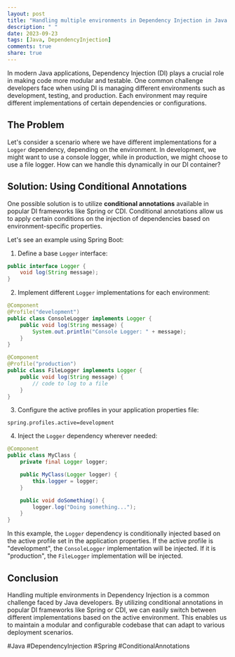 ```yaml
---
layout: post
title: "Handling multiple environments in Dependency Injection in Java."
description: " "
date: 2023-09-23
tags: [Java, DependencyInjection]
comments: true
share: true
---
```


In modern Java applications, Dependency Injection (DI) plays a crucial role in making code more modular and testable. One common challenge developers face when using DI is managing different environments such as development, testing, and production. Each environment may require different implementations of certain dependencies or configurations.

## The Problem

Let's consider a scenario where we have different implementations for a `Logger` dependency, depending on the environment. In development, we might want to use a console logger, while in production, we might choose to use a file logger. How can we handle this dynamically in our DI container?

## Solution: Using Conditional Annotations

One possible solution is to utilize **conditional annotations** available in popular DI frameworks like Spring or CDI. Conditional annotations allow us to apply certain conditions on the injection of dependencies based on environment-specific properties.

Let's see an example using Spring Boot:

1. Define a base `Logger` interface:

```java
public interface Logger {
    void log(String message);
}
```

2. Implement different `Logger` implementations for each environment:

```java
@Component
@Profile("development")
public class ConsoleLogger implements Logger {
    public void log(String message) {
        System.out.println("Console Logger: " + message);
    }
}

@Component
@Profile("production")
public class FileLogger implements Logger {
    public void log(String message) {
        // code to log to a file
    }
}
```

3. Configure the active profiles in your application properties file:

```properties
spring.profiles.active=development
```

4. Inject the `Logger` dependency wherever needed:

```java
@Component
public class MyClass {
    private final Logger logger;

    public MyClass(Logger logger) {
        this.logger = logger;
    }

    public void doSomething() {
        logger.log("Doing something...");
    }
}
```

In this example, the `Logger` dependency is conditionally injected based on the active profile set in the application properties. If the active profile is "development", the `ConsoleLogger` implementation will be injected. If it is "production", the `FileLogger` implementation will be injected.

## Conclusion

Handling multiple environments in Dependency Injection is a common challenge faced by Java developers. By utilizing conditional annotations in popular DI frameworks like Spring or CDI, we can easily switch between different implementations based on the active environment. This enables us to maintain a modular and configurable codebase that can adapt to various deployment scenarios.

#Java #DependencyInjection #Spring #ConditionalAnnotations
